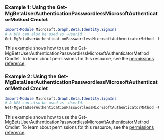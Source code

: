 ### Example 1: Using the Get-MgBetaUserAuthenticationPasswordlessMicrosoftAuthenticatorMethod Cmdlet
```powershell
Import-Module Microsoft.Graph.Beta.Identity.SignIns
# A UPN can also be used as -UserId.
Get-MgBetaUserAuthenticationPasswordlessMicrosoftAuthenticatorMethod -UserId $userId -PasswordlessMicrosoftAuthenticatorAuthenticationMethodId $passwordlessMicrosoftAuthenticatorAuthenticationMethodId
```
This example shows how to use the Get-MgBetaUserAuthenticationPasswordlessMicrosoftAuthenticatorMethod Cmdlet.
To learn about permissions for this resource, see the [permissions reference](/graph/permissions-reference).
### Example 2: Using the Get-MgBetaUserAuthenticationPasswordlessMicrosoftAuthenticatorMethod Cmdlet
```powershell
Import-Module Microsoft.Graph.Beta.Identity.SignIns
# A UPN can also be used as -UserId.
Get-MgBetaUserAuthenticationPasswordlessMicrosoftAuthenticatorMethod -UserId $userId
```
This example shows how to use the Get-MgBetaUserAuthenticationPasswordlessMicrosoftAuthenticatorMethod Cmdlet.
To learn about permissions for this resource, see the [permissions reference](/graph/permissions-reference).
